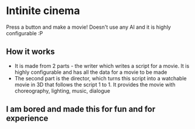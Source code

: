 # Intinite cinema
Press a button and make a movie! Doesn't use any AI and it is highly configurable :P

## How it works
- It is made from 2 parts - the writer which writes a script for a movie. It is highly configurable and has all the data for a movie to be made
- The second part is the director, which turns this script into a watchable movie in 3D that follows the script 1 to 1. It provides the movie with choreography, lighting, music, dialogue

## I am bored and made this for fun and for experience
